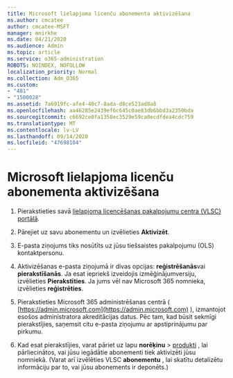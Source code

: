 ```yaml
---
title: Microsoft lielapjoma licenču abonementa aktivizēšana
ms.author: cmcatee
author: cmcatee-MSFT
manager: mnirkhe
ms.date: 04/21/2020
ms.audience: Admin
ms.topic: article
ms.service: o365-administration
ROBOTS: NOINDEX, NOFOLLOW
localization_priority: Normal
ms.collection: Adm_O365
ms.custom:
- "481"
- "1500028"
ms.assetid: 7a6919fc-afe4-40c7-8ada-d8ce523ad8a8
ms.openlocfilehash: aa46285e2439ef6c645c0ae83db6bbd3a2350bda
ms.sourcegitcommit: c6692ce0fa1358ec3529e59ca0ecdfdea4cdc759
ms.translationtype: MT
ms.contentlocale: lv-LV
ms.lasthandoff: 09/14/2020
ms.locfileid: "47698104"
---
```

# <a name="activating-a-microsoft-volume-license-subscription"></a>Microsoft lielapjoma licenču abonementa aktivizēšana

1. Pierakstieties savā [lielapjoma licencēšanas pakalpojumu centra (VLSC) portālā](https://go.microsoft.com/fwlink/p/?LinkId=329762).

2. Pārejiet uz savu abonementu un izvēlieties **Aktivizēt**.

3. E-pasta ziņojums tiks nosūtīts uz jūsu tiešsaistes pakalpojumu (OLS) kontaktpersonu.

4. Aktivizēšanas e-pasta ziņojumā ir divas opcijas: **reģistrēšanās**vai **pierakstīšanās**. Ja esat iepriekš izveidojis izmēģinājumversiju, izvēlieties **Pierakstīties**. Ja jums vēl nav Microsoft 365 nomnieka, izvēlieties **reģistrēties**.

5. Pierakstieties Microsoft 365 administrēšanas centrā ( [https://admin.microsoft.com](https://admin.microsoft.com) ), izmantojot esošos administratora akreditācijas datus. Pēc tam, kad būsit sekmīgi pierakstījies, saņemsit citu e-pasta ziņojumu ar apstiprinājumu par pirkumu.

6. Kad esat pierakstījies, varat pāriet uz lapu **norēķinu** \> [produkti](https://go.microsoft.com/fwlink/p/?linkid=842054) , lai pārliecinātos, vai jūsu iegādātie abonementi tiek aktivizēti jūsu nomniekā. (Varat arī izvēlēties VLSC **abonementu** , lai skatītu detalizētu informāciju par to, vai jūsu abonements ir deponēts.)
